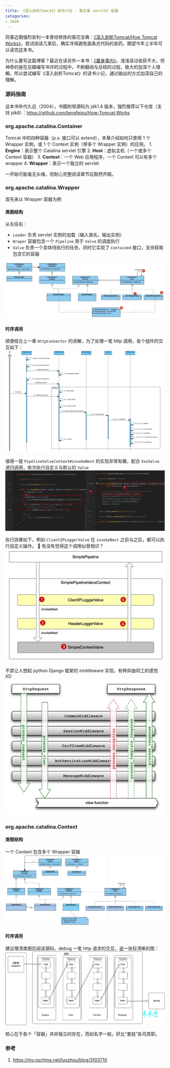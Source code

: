 ```yaml
---
title: 《深入剖析Tomcat》读书小记 - 第五章 servlet 容器
categories:
- JAVA
---
```


同事近期强烈安利一本曾经修炼的葵花宝典：[《深入剖析Tomcat/How Tomcat Works》](https://book.douban.com/subject/10426640/)，尝试阅读几章后，确实寻得避免面条式代码的良药。期望今年上半年可以读完这本书。

为什么要写这篇博客？最近在读另外一本书：[《置身事内》](https://book.douban.com/subject/35546622/)，浅浅读过收获不大，但神奇的是在豆瓣编写书评的过程中，不断翻阅与总结的过程，极大的加深个人理解。所以尝试编写《深入剖析Tomcat》的读书小记，通过输出的方式加深自己的理解。

<!--more-->

### 源码指南
这本书年代久远（2004），书籍附带源码为 jdk1.4 版本，强烈推荐以下仓库（支持 jdk8）：https://github.com/tengfeipu/How-Tomcat-Works 


### org.apache.catalina.Container
Tomcat 中的四种容器（p.s. 接口可以 extend），本章介绍如何只使用 1 个 Wrapper 实例，或 1 个 Context 实例（带多个 Wrapper 实例）的应用。
    1. **Engine**：表示整个 Catalina servlet 引擎
    2. **Host**：虚拟主机（一个或多个 Context 容器）
    3. **Context**：一个 Web 应用程序，一个 Context 可以有多个 wrapper
    4. **Wrapper**：表示一个独立的 servlet

一开始可能毫无头绪，但耐心完整阅读章节后豁然开朗。

### org.apache.catalina.Wrapper

首先来以 Wrapper 容器为例

#### 类图结构
从左往右：
- `Loader` 负责 servlet 实例的加载（输入类名，输出实例）
- `Wraper` 容器包含一个 `Pipeline` 用于 `Valve` 的调度执行
- `Valve` 负责一个具体待执行的任务，同时它实现了 `Contained` 接口，支持获取包含它的容器

![](../images/blog/2021-09-04-jvm-note/16495549173898.jpg)

#### 时序调用

顺便结合上一章 `HttpConnector` 的讲解，为了处理一笔 http 调用，各个组件的交互如下：
![](../images/blog/2021-09-04-jvm-note/16495625199690.jpg)

值得一提 `PipelineValveContext#invokeNext` 的实现非常有趣，配合 `XxxValve` 递归调用，依次执行自定义与默认的 `Valve`
![](../images/blog/2021-09-04-jvm-note/16495634084412.jpg)

执行效果如下，例如 `ClientIPLoggerValve` 在 `invokeNext` 之前与之后，都可以执行自定义操作。 🤔 有没有觉得这个调用似曾相识？
![](../images/blog/2021-09-04-jvm-note/16495647257469.jpg)

不禁让人想起 python Django 框架的 middleware 实现，有种异曲同工的感觉 XD
![](../images/blog/2021-09-04-jvm-note/16495648804556.jpg)


### org.apache.catalina.Context

#### 类图结构
一个 Context 包含多个 Wrapper 容器
![](../images/blog/2021-09-04-jvm-note/16495652434613.jpg)

#### 时序调用
建议理清类图后阅读源码，debug 一笔 http 请求的交互，盗一张较清晰的图：
![](../images/blog/2021-09-04-jvm-note/16495812116720.jpg)

核心在于各个「容器」并非独立的存在，而如名字一般，好比“套娃”各司其职。


### 参考
1. https://my.oschina.net/luozhou/blog/3103710